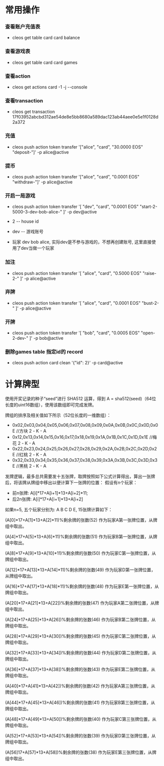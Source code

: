 # 常用操作
### 查看账户充值表
* cleos get table card card balance

### 查看游戏表
* cleos get table card card games

### 查看action
* cleos get actions card -1 -j --console

### 查看transaction
* cleos get transaction 17f03952abcbd312ae54de8e5bb8680a589dac123ab44aee0e5e1f0128d2a372 

### 充值
* cleos push action token transfer '["alice", "card", "30.0000 EOS" "deposit-"]' -p alice@active

### 提币
* cleos push action token transfer '["alice", "card", "0.0001 EOS" "withdraw-"]' -p alice@active

### 开启一局游戏 
* cleos push action token transfer '[ "dev", "card", "0.0001 EOS" "start-2-5000-3-dev-bob-alice-" ]' -p dev@active

* 2 -- house id
  
* dev -- 游戏账号
 
* 玩家 dev bob alice, 实际dev是不参与游戏的，不想再创建账号, 这里直接使用了dev当做一个玩家

### 加注
* cleos push action token transfer '[ "alice", "card", "0.5000 EOS" "raise-2-" ]' -p alice@active

### 弃牌
* cleos push action token transfer '[ "alice", "card", "0.0001 EOS" "bust-2-" ]' -p alice@active

### 开牌
* cleos push action token transfer '[ "bob", "card", "0.0005 EOS" "open-2-dev-" ]' -p bob@active

### 删除games table 指定id的 record
* cleos push action card clean '{"id": 2}' -p card@active


# 计算牌型
使用开奖记录的种子“seed”进行 SHA512 运算，得到 A = sha512(seed)（64位长度的uint16数组），使用该数组即可完成发牌。

牌组的排序及相关值如下所示（52位长度的一维数组）：

* 0x02,0x03,0x04,0x05,0x06,0x07,0x08,0x09,0x0A,0x0B,0x0C,0x0D,0x0E //方块 2 - K - A
* 0x12,0x13,0x14,0x15,0x16,0x17,0x18,0x19,0x1A,0x1B,0x1C,0x1D,0x1E //梅花 2 - K - A
* 0x22,0x23,0x24,0x25,0x26,0x27,0x28,0x29,0x2A,0x2B,0x2C,0x2D,0x2E //红桃 2 - K - A
* 0x32,0x33,0x34,0x35,0x36,0x37,0x38,0x39,0x3A,0x3B,0x3C,0x3D,0x3E //黑桃 2 - K - A

发牌逻辑，最多总共需要发十五张牌，取牌按照如下公式计算得出，算出一张牌后，将该牌从牌组中移出以便计算下一张牌的位置：
假设有n个玩家：
* 前n张牌: A[i]*17+A[i+1]*13+A[i+2]*11; 
* 后2n张牌: A[i]*17+A[i+1]*13+A[i+2]

如果n=5, 五个玩家分别为: A B C D E, 15张牌计算如下：

(A[0]*17+A[1]*13+A[2]*11)%剩余牌的张数(52)      作为玩家A第一张牌位置，从牌组中取出。

(A[4]*17+A[5]*13+A[6]*11)%剩余牌的张数(51)      作为玩家B第一张牌位置，从牌组中取出。

(A[8]*17+A[9]*13+A[10]*11)%剩余牌的张数(50)     作为玩家C第一张牌位置，从牌组中取出。

(A[12]*17+A[13]*13+A[14]*11)%剩余牌的张数(49)   作为玩家D第一张牌位置，从牌组中取出。

(A[16]*17+A[17]*13+A[18]*11)%剩余牌的张数(48)   作为玩家E第一张牌位置，从牌组中取出。 

(A[20]*17+A[21]*13+A[22])%剩余牌的张数(47)      作为玩家A第二张牌位置，从牌组中取出。

(A[24]*17+A[25]*13+A[26])%剩余牌的张数(46)      作为玩家B第二张牌位置，从牌组中取出。

(A[28]*17+A[29]*13+A[30])%剩余牌的张数(45)      作为玩家C第二张牌位置，从牌组中取出。

(A[32]*17+A[33]*13+A[34])%剩余牌的张数(44)      作为玩家D第二张牌位置，从牌组中取出。

(A[36]*17+A[37]*13+A[38])%剩余牌的张数(43)      作为玩家E第二张牌位置，从牌组中取出。 

(A[40]*17+A[41]*13+A[42])%剩余牌的张数(42)      作为玩家A第三张牌位置，从牌组中取出。

(A[44]*17+A[45]*13+A[46])%剩余牌的张数(41)      作为玩家B第三张牌位置，从牌组中取出。

(A[48]*17+A[49]*13+A[50])%剩余牌的张数(40)      作为玩家C第三张牌位置，从牌组中取出。

(A[52]*17+A[53]*13+A[54])%剩余牌的张数(39)      作为玩家D第三张牌位置，从牌组中取出。

(A[56]17+A[57]*13+A[58])%剩余牌的张数(38)      作为玩家E第三张牌位置，从牌组中取出。




